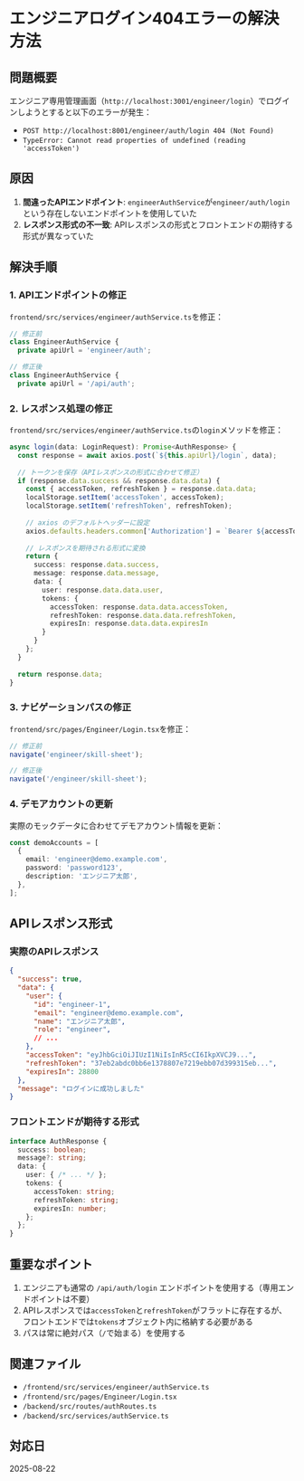 # エンジニアログイン404エラーの解決方法

## 問題概要
エンジニア専用管理画面（`http://localhost:3001/engineer/login`）でログインしようとすると以下のエラーが発生：
- `POST http://localhost:8001/engineer/auth/login 404 (Not Found)`
- `TypeError: Cannot read properties of undefined (reading 'accessToken')`

## 原因
1. **間違ったAPIエンドポイント**: `engineerAuthService`が`engineer/auth/login`という存在しないエンドポイントを使用していた
2. **レスポンス形式の不一致**: APIレスポンスの形式とフロントエンドの期待する形式が異なっていた

## 解決手順

### 1. APIエンドポイントの修正
`frontend/src/services/engineer/authService.ts`を修正：

```typescript
// 修正前
class EngineerAuthService {
  private apiUrl = 'engineer/auth';

// 修正後
class EngineerAuthService {
  private apiUrl = '/api/auth';
```

### 2. レスポンス処理の修正
`frontend/src/services/engineer/authService.ts`の`login`メソッドを修正：

```typescript
async login(data: LoginRequest): Promise<AuthResponse> {
  const response = await axios.post(`${this.apiUrl}/login`, data);
  
  // トークンを保存（APIレスポンスの形式に合わせて修正）
  if (response.data.success && response.data.data) {
    const { accessToken, refreshToken } = response.data.data;
    localStorage.setItem('accessToken', accessToken);
    localStorage.setItem('refreshToken', refreshToken);
    
    // axios のデフォルトヘッダーに設定
    axios.defaults.headers.common['Authorization'] = `Bearer ${accessToken}`;
    
    // レスポンスを期待される形式に変換
    return {
      success: response.data.success,
      message: response.data.message,
      data: {
        user: response.data.data.user,
        tokens: {
          accessToken: response.data.data.accessToken,
          refreshToken: response.data.data.refreshToken,
          expiresIn: response.data.data.expiresIn
        }
      }
    };
  }
  
  return response.data;
}
```

### 3. ナビゲーションパスの修正
`frontend/src/pages/Engineer/Login.tsx`を修正：

```typescript
// 修正前
navigate('engineer/skill-sheet');

// 修正後
navigate('/engineer/skill-sheet');
```

### 4. デモアカウントの更新
実際のモックデータに合わせてデモアカウント情報を更新：

```typescript
const demoAccounts = [
  {
    email: 'engineer@demo.example.com',
    password: 'password123',
    description: 'エンジニア太郎',
  },
];
```

## APIレスポンス形式

### 実際のAPIレスポンス
```json
{
  "success": true,
  "data": {
    "user": {
      "id": "engineer-1",
      "email": "engineer@demo.example.com",
      "name": "エンジニア太郎",
      "role": "engineer",
      // ...
    },
    "accessToken": "eyJhbGciOiJIUzI1NiIsInR5cCI6IkpXVCJ9...",
    "refreshToken": "37eb2abdc0bb6e1378807e7219ebb07d399315eb...",
    "expiresIn": 28800
  },
  "message": "ログインに成功しました"
}
```

### フロントエンドが期待する形式
```typescript
interface AuthResponse {
  success: boolean;
  message?: string;
  data: {
    user: { /* ... */ };
    tokens: {
      accessToken: string;
      refreshToken: string;
      expiresIn: number;
    };
  };
}
```

## 重要なポイント
1. エンジニアも通常の `/api/auth/login` エンドポイントを使用する（専用エンドポイントは不要）
2. APIレスポンスでは`accessToken`と`refreshToken`がフラットに存在するが、フロントエンドでは`tokens`オブジェクト内に格納する必要がある
3. パスは常に絶対パス（`/`で始まる）を使用する

## 関連ファイル
- `/frontend/src/services/engineer/authService.ts`
- `/frontend/src/pages/Engineer/Login.tsx`
- `/backend/src/routes/authRoutes.ts`
- `/backend/src/services/authService.ts`

## 対応日
2025-08-22